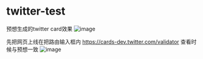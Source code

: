 # twitter-test
预想生成的twitter card效果
![image](https://github.com/wu-jj/twitter-test/assets/74549276/a34be01f-1543-481a-8aba-0d2d67e10e36)

先把网页上线在把路由输入框内 https://cards-dev.twitter.com/validator 查看时候与预想一致
![image](https://github.com/wu-jj/twitter-test/assets/74549276/05d87260-4718-4c83-a1cc-6be4f66761e7)
